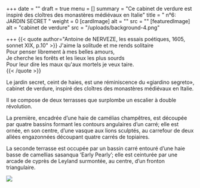 +++
date = ""
draft = true
menu = []
summary = "Ce cabinet de verdure est inspiré des cloîtres des monastères médiévaux en Italie"
title = " n°6: JARDIN SECRET "
weight = 0
[cardImage]
alt = ""
src = ""
[featuredImage]
alt = "cabinet de verdure"
src = "/uploads/background-4.png"

+++
{{< quote author="Antoine de NERVEZE, les essais poétiques, 1605, sonnet XIX, p.10"  >}} J'aime la solitude et me rends solitaire<br/> Pour penser librement à mes belles amours,<br/> Je cherche les forêts et les lieux les plus sourds<br/> Pour leur dire les maux qu'aux mortels je veux taire.<br/> {{< /quote >}}

Le jardin secret, ceint de haies, est une réminiscence du «giardino segreto», cabinet de verdure, inspiré des cloîtres des monastères médiévaux en Italie.

Il se compose de deux terrasses que surplombe un escalier à double révolution.

La première, encadrée d’une haie de camélias champêtres, est découpée par quatre bassins formant les contours angulaires d’un carré; elle est ornée, en son centre, d’une vasque aux lions sculptés, au carrefour de deux allées engazonnées découpant quatre carrés de topiaires.

La seconde terrasse est occupée par un bassin carré entouré d’une haie basse de camellias sasanqua ‘Early Pearly’; elle est ceinturée par une arcade de cyprès de Leyland surmontée, au centre, d’un fronton triangulaire.

![](/uploads/camellia-sasanqua-early-pearly.png)